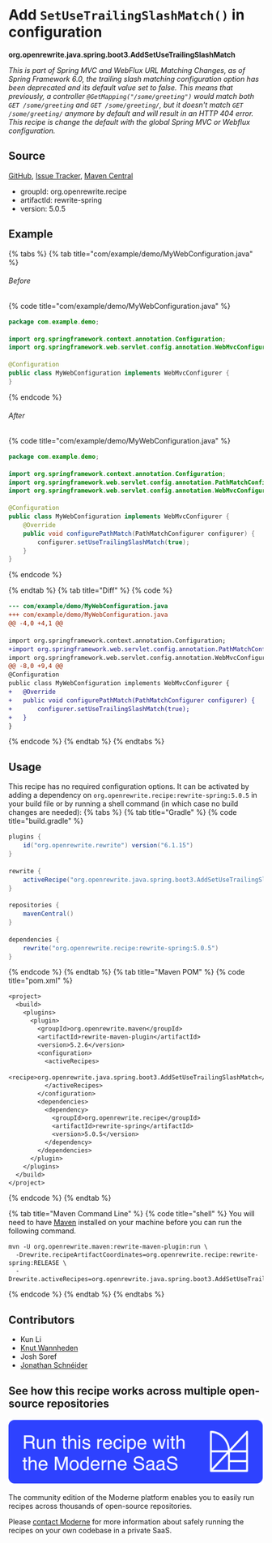 # Add `SetUseTrailingSlashMatch()` in configuration

**org.openrewrite.java.spring.boot3.AddSetUseTrailingSlashMatch**

_This is part of Spring MVC and WebFlux URL Matching Changes, as of Spring Framework 6.0, the trailing slash matching configuration option has been deprecated and its default value set to false. This means that previously, a controller `@GetMapping("/some/greeting")` would match both `GET /some/greeting` and `GET /some/greeting/`, but it doesn't match `GET /some/greeting/` anymore by default and will result in an HTTP 404 error. This recipe is change the default with the global Spring MVC or Webflux configuration._

## Source

[GitHub](https://github.com/openrewrite/rewrite-spring/blob/main/src/main/java/org/openrewrite/java/spring/boot3/AddSetUseTrailingSlashMatch.java), [Issue Tracker](https://github.com/openrewrite/rewrite-spring/issues), [Maven Central](https://central.sonatype.com/artifact/org.openrewrite.recipe/rewrite-spring/5.0.5/jar)

* groupId: org.openrewrite.recipe
* artifactId: rewrite-spring
* version: 5.0.5

## Example


{% tabs %}
{% tab title="com/example/demo/MyWebConfiguration.java" %}

###### Before
{% code title="com/example/demo/MyWebConfiguration.java" %}
```java
package com.example.demo;

import org.springframework.context.annotation.Configuration;
import org.springframework.web.servlet.config.annotation.WebMvcConfigurer;

@Configuration
public class MyWebConfiguration implements WebMvcConfigurer {
}
```
{% endcode %}

###### After
{% code title="com/example/demo/MyWebConfiguration.java" %}
```java
package com.example.demo;

import org.springframework.context.annotation.Configuration;
import org.springframework.web.servlet.config.annotation.PathMatchConfigurer;
import org.springframework.web.servlet.config.annotation.WebMvcConfigurer;

@Configuration
public class MyWebConfiguration implements WebMvcConfigurer {
    @Override
    public void configurePathMatch(PathMatchConfigurer configurer) {
        configurer.setUseTrailingSlashMatch(true);
    }
}
```
{% endcode %}

{% endtab %}
{% tab title="Diff" %}
{% code %}
```diff
--- com/example/demo/MyWebConfiguration.java
+++ com/example/demo/MyWebConfiguration.java
@@ -4,0 +4,1 @@

import org.springframework.context.annotation.Configuration;
+import org.springframework.web.servlet.config.annotation.PathMatchConfigurer;
import org.springframework.web.servlet.config.annotation.WebMvcConfigurer;
@@ -8,0 +9,4 @@
@Configuration
public class MyWebConfiguration implements WebMvcConfigurer {
+   @Override
+   public void configurePathMatch(PathMatchConfigurer configurer) {
+       configurer.setUseTrailingSlashMatch(true);
+   }
}
```
{% endcode %}
{% endtab %}
{% endtabs %}


## Usage

This recipe has no required configuration options. It can be activated by adding a dependency on `org.openrewrite.recipe:rewrite-spring:5.0.5` in your build file or by running a shell command (in which case no build changes are needed): 
{% tabs %}
{% tab title="Gradle" %}
{% code title="build.gradle" %}
```groovy
plugins {
    id("org.openrewrite.rewrite") version("6.1.15")
}

rewrite {
    activeRecipe("org.openrewrite.java.spring.boot3.AddSetUseTrailingSlashMatch")
}

repositories {
    mavenCentral()
}

dependencies {
    rewrite("org.openrewrite.recipe:rewrite-spring:5.0.5")
}
```
{% endcode %}
{% endtab %}
{% tab title="Maven POM" %}
{% code title="pom.xml" %}
```markup
<project>
  <build>
    <plugins>
      <plugin>
        <groupId>org.openrewrite.maven</groupId>
        <artifactId>rewrite-maven-plugin</artifactId>
        <version>5.2.6</version>
        <configuration>
          <activeRecipes>
            <recipe>org.openrewrite.java.spring.boot3.AddSetUseTrailingSlashMatch</recipe>
          </activeRecipes>
        </configuration>
        <dependencies>
          <dependency>
            <groupId>org.openrewrite.recipe</groupId>
            <artifactId>rewrite-spring</artifactId>
            <version>5.0.5</version>
          </dependency>
        </dependencies>
      </plugin>
    </plugins>
  </build>
</project>
```
{% endcode %}
{% endtab %}

{% tab title="Maven Command Line" %}
{% code title="shell" %}
You will need to have [Maven](https://maven.apache.org/download.cgi) installed on your machine before you can run the following command.

```shell
mvn -U org.openrewrite.maven:rewrite-maven-plugin:run \
  -Drewrite.recipeArtifactCoordinates=org.openrewrite.recipe:rewrite-spring:RELEASE \
  -Drewrite.activeRecipes=org.openrewrite.java.spring.boot3.AddSetUseTrailingSlashMatch
```
{% endcode %}
{% endtab %}
{% endtabs %}

## Contributors
* Kun Li
* [Knut Wannheden](mailto:knut@moderne.io)
* Josh Soref
* [Jonathan Schnéider](mailto:jkschneider@gmail.com)


## See how this recipe works across multiple open-source repositories

[![Moderne Link Image](/.gitbook/assets/ModerneRecipeButton.png)](https://app.moderne.io/recipes/org.openrewrite.java.spring.boot3.AddSetUseTrailingSlashMatch)

The community edition of the Moderne platform enables you to easily run recipes across thousands of open-source repositories.

Please [contact Moderne](https://moderne.io/product) for more information about safely running the recipes on your own codebase in a private SaaS.

